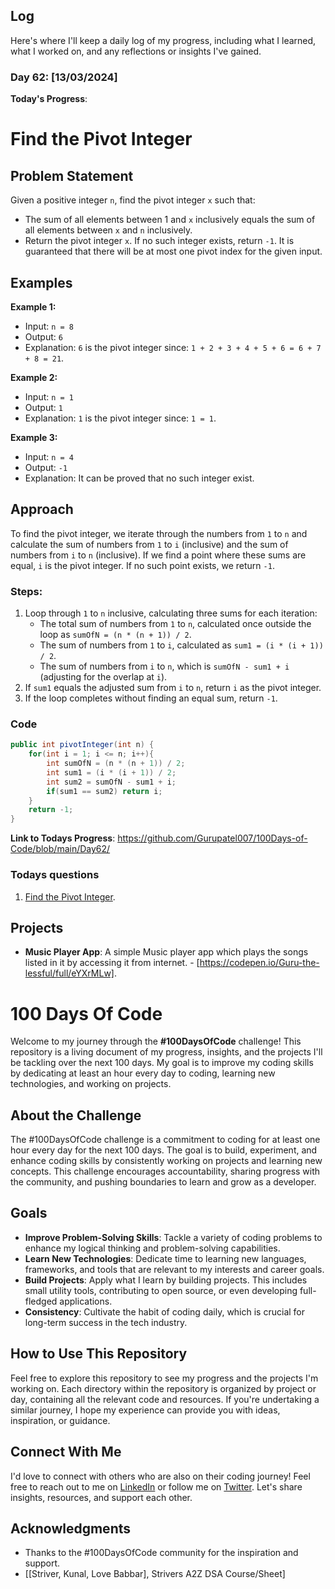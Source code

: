 ## Log

Here's where I'll keep a daily log of my progress, including what I learned, what I worked on, and any reflections or insights I've gained.

### Day 62: [13/03/2024]

**Today's Progress**:

# Find the Pivot Integer

## Problem Statement
Given a positive integer `n`, find the pivot integer `x` such that:
- The sum of all elements between 1 and `x` inclusively equals the sum of all elements between `x` and `n` inclusively.
- Return the pivot integer `x`. If no such integer exists, return `-1`. It is guaranteed that there will be at most one pivot index for the given input.

## Examples

**Example 1:**
- Input: `n = 8`
- Output: `6`
- Explanation: `6` is the pivot integer since: `1 + 2 + 3 + 4 + 5 + 6 = 6 + 7 + 8 = 21`.

**Example 2:**
- Input: `n = 1`
- Output: `1`
- Explanation: `1` is the pivot integer since: `1 = 1`.

**Example 3:**
- Input: `n = 4`
- Output: `-1`
- Explanation: It can be proved that no such integer exist.

## Approach
To find the pivot integer, we iterate through the numbers from `1` to `n` and calculate the sum of numbers from `1` to `i` (inclusive) and the sum of numbers from `i` to `n` (inclusive). If we find a point where these sums are equal, `i` is the pivot integer. If no such point exists, we return `-1`.

### Steps:
1. Loop through `1` to `n` inclusive, calculating three sums for each iteration:
    - The total sum of numbers from `1` to `n`, calculated once outside the loop as `sumOfN = (n * (n + 1)) / 2`.
    - The sum of numbers from `1` to `i`, calculated as `sum1 = (i * (i + 1)) / 2`.
    - The sum of numbers from `i` to `n`, which is `sumOfN - sum1 + i` (adjusting for the overlap at `i`).
2. If `sum1` equals the adjusted sum from `i` to `n`, return `i` as the pivot integer.
3. If the loop completes without finding an equal sum, return `-1`.

### Code
```java
public int pivotInteger(int n) {
    for(int i = 1; i <= n; i++){
        int sumOfN = (n * (n + 1)) / 2;
        int sum1 = (i * (i + 1)) / 2;
        int sum2 = sumOfN - sum1 + i;
        if(sum1 == sum2) return i;
    }
    return -1;
}
```
<!-- **Thoughts**: Delving into these questions, I navigated through array manipulations, optimized for performance, and unlocked new strategies for dealing with matrix transformations. -->

**Link to Todays Progress**: https://github.com/Gurupatel007/100Days-of-Code/blob/main/Day62/

### Todays questions

1. [Find the Pivot Integer](https://leetcode.com/problems/find-the-pivot-integer/?envType=daily-question&envId=2024-03-13).

<!-- 2. [Remove Element](https://leetcode.com/problems/remove-element/) -->

<!-- 3. [Minimum Cost to Move Chips to The Same Position](https://leetcode.com/problems/minimum-cost-to-move-chips-to-the-same-position/description/).
1 . [Best Time to Buy and Sell Stock](https://leetcode.com/problems/best-time-to-buy-and-sell-stock/). -->

<!-- 5. [Plus Minus](https://www.hackerrank.com/challenges/plus-minus)

1. [Diagonal Difference](https://www.hackerrank.com/challenges/diagonal-difference) -->

<!-- 7. [A Very Big Sum](https://www.hackerrank.com/challenges/a-very-big-sum)

8. [Compare the Triplets](https://www.hackerrank.com/challenges/compare-the-triplets)

9. [Simple Array Sum](https://www.hackerrank.com/challenges/simple-array-sum)

10. [Solve Me First](https://www.hackerrank.com/challenges/solve-me-first) -->

<!-- 7. [Missing Number](https://leetcode.com/problems/missing-number/submissions/1186710654/) -->

## Projects

- **Music Player App**: A simple Music player app which plays the songs listed in it by accessing it from internet. - [https://codepen.io/Guru-the-lessful/full/eYXrMLw].

# 100 Days Of Code

Welcome to my journey through the **#100DaysOfCode** challenge! This repository is a living document of my progress, insights, and the projects I'll be tackling over the next 100 days. My goal is to improve my coding skills by dedicating at least an hour every day to coding, learning new technologies, and working on projects.

## About the Challenge

The #100DaysOfCode challenge is a commitment to coding for at least one hour every day for the next 100 days. The goal is to build, experiment, and enhance coding skills by consistently working on projects and learning new concepts. This challenge encourages accountability, sharing progress with the community, and pushing boundaries to learn and grow as a developer.

## Goals

- **Improve Problem-Solving Skills**: Tackle a variety of coding problems to enhance my logical thinking and problem-solving capabilities.
- **Learn New Technologies**: Dedicate time to learning new languages, frameworks, and tools that are relevant to my interests and career goals.
- **Build Projects**: Apply what I learn by building projects. This includes small utility tools, contributing to open source, or even developing full-fledged applications.
- **Consistency**: Cultivate the habit of coding daily, which is crucial for long-term success in the tech industry.

## How to Use This Repository

Feel free to explore this repository to see my progress and the projects I'm working on. Each directory within the repository is organized by project or day, containing all the relevant code and resources. If you're undertaking a similar journey, I hope my experience can provide you with ideas, inspiration, or guidance.

## Connect With Me

I'd love to connect with others who are also on their coding journey! Feel free to reach out to me on [LinkedIn](www.linkedin.com/in/guru-patel-42423b219) or follow me on [Twitter](https://twitter.com/Gurupat11727321). Let's share insights, resources, and support each other.

## Acknowledgments

- Thanks to the #100DaysOfCode community for the inspiration and support.
- [[Striver, Kunal, Love Babbar], Strivers A2Z DSA Course/Sheet]
